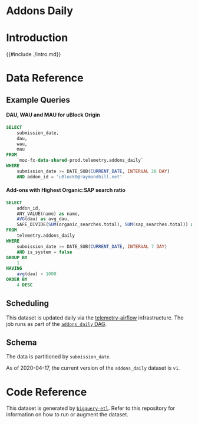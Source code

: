 # Addons Daily

<!-- toc -->

# Introduction

{{#include ./intro.md}}

# Data Reference

## Example Queries

#### DAU, WAU and MAU for uBlock Origin

```sql
SELECT
    submission_date,
    dau,
    wau,
    mau
FROM
    `moz-fx-data-shared-prod.telemetry.addons_daily`
WHERE
    submission_date >= DATE_SUB(CURRENT_DATE, INTERVAL 28 DAY)
    AND addon_id = 'uBlock0@raymondhill.net'
```

#### Add-ons with Highest Organic:SAP search ratio

```sql
SELECT
    addon_id,
    ANY_VALUE(name) as name,
    AVG(dau) as avg_dau,
    SAFE_DIVIDE(SUM(organic_searches.total), SUM(sap_searches.total)) as organic_sap_ratio
FROM
    telemetry.addons_daily
WHERE
    submission_date >= DATE_SUB(CURRENT_DATE, INTERVAL 7 DAY)
    AND is_system = false
GROUP BY
    1
HAVING
    avg(dau) > 1000
ORDER BY
    4 DESC
```

## Scheduling

This dataset is updated daily via the
[telemetry-airflow](https://github.com/mozilla/telemetry-airflow) infrastructure.
The job runs as part of the [`addons_daily` DAG](https://github.com/mozilla/telemetry-airflow/blob/master/dags/bqetl_addons.py).

## Schema

The data is partitioned by `submission_date`.

As of 2020-04-17, the current version of the `addons_daily` dataset is `v1`.

# Code Reference

This dataset is generated by
[`bigquery-etl`](https://github.com/mozilla/bigquery-etl/blob/master/sql/telemetry_derived/addons_daily_v1/query.sql).
Refer to this repository for information on how to run or augment the dataset.
